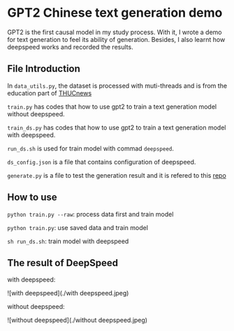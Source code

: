 # GPT2 Chinese text generation demo

GPT2 is the first causal model in my study process. With it, I wrote a demo for text generation to feel its ability of generation. Besides, I also learnt how deepspeed works and recorded the results.

## File Introduction

In `data_utils.py`, the dataset is processed with muti-threads and is from the education part of [THUCnews](http://thuctc.thunlp.org/#%E8%8E%B7%E5%8F%96%E9%93%BE%E6%8E%A5)

 `train.py` has codes that how to use gpt2 to train a text generation model without deepspeed.

`train_ds.py` has codes that how to use gpt2 to train a text generation model with deepspeed.

`run_ds.sh` is used for train model with commad `deepspeed`.

`ds_config.json` is a file that contains configuration of deepspeed.

`generate.py` is a file to test the generation result and it is refered to this [repo](https://github.com/Morizeyao/GPT2-Chinese/tree/old_gpt_2_chinese_before_2021_4_22) 

## How to use

`python train.py --raw`: process data first and train model

`python train.py`: use saved data and train model

`sh run_ds.sh`: train model with deepspeed

## The result of DeepSpeed

with deepspeed: 

![with deepspeed](./with deepspeed.jpeg)

without deepspeed:

![without deepspeed](./without deepspeed.jpeg)